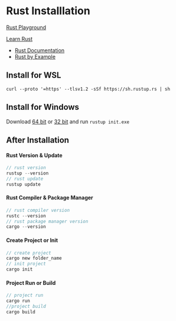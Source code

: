 # Rust Installlation
[Rust Playground](https://play.rust-lang.org/)

[Learn Rust](https://www.rust-lang.org/learn)
- [Rust Documentation](https://doc.rust-lang.org/book/)
- [Rust by Example](https://doc.rust-lang.org/stable/rust-by-example/)
## Install for WSL

````shell
curl --proto '=https' --tlsv1.2 -sSf https://sh.rustup.rs | sh
````

## Install for Windows
Download [64 bit](https://static.rust-lang.org/rustup/dist/x86_64-pc-windows-msvc/rustup-init.exe) or [32 bit](https://static.rust-lang.org/rustup/dist/i686-pc-windows-msvc/rustup-init.exe) and run `rustup init.exe`
## After Installation
#### Rust Version & Update
````rust
// rust version
rustup --version
// rust update
rustup update
````

#### Rust Compiler & Package Manager
````rust
// rust compiler version
rustc --version
// rust package manager version
cargo --version
````

#### Create Project or Init
````rust
// create project
cargo new folder_name
// init project
cargo init
````

#### Project Run or Build
````rust
// project run
cargo run
//project build
cargo build
````